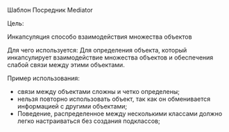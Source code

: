 Шаблон Посредник Mediator

Цель:

Инкапсуляция способо взаимодействия множества объектов

Для чего используется:
Для определения объекта, который инкапсулирует взаимодействие множества объектов и обеспечения слабой связи между этими объектами.

Пример использования:

- связи между объектами сложны и четко определены;
- нельзя повторно использовать объект, так как он обменивается информацией с другими объектами;
- Поведение, распределенное между несколькими классами должно легко настраиваться без создания подклассов;